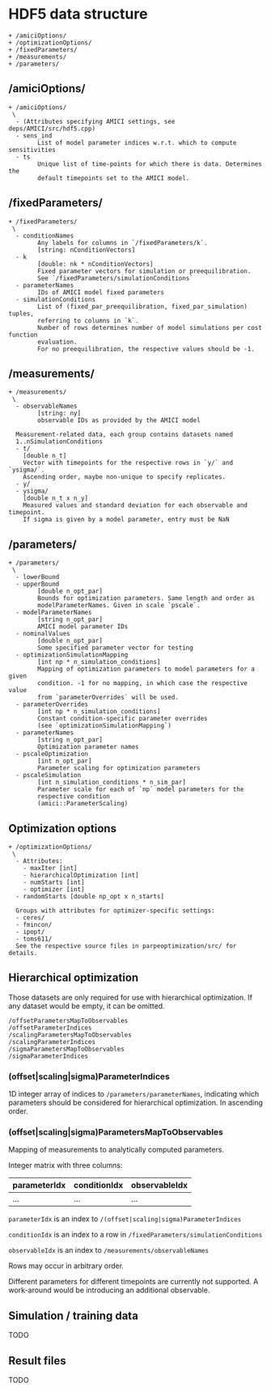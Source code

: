 # HDF5 data structure

```
+ /amiciOptions/
+ /optimizationOptions/
+ /fixedParameters/
+ /measurements/
+ /parameters/
```

## /amiciOptions/

```
+ /amiciOptions/
 \
  - (Attributes specifying AMICI settings, see deps/AMICI/src/hdf5.cpp)
  - sens_ind
        List of model parameter indices w.r.t. which to compute sensitivities
  - ts
        Unique list of time-points for which there is data. Determines the 
        default timepoints set to the AMICI model. 
```

## /fixedParameters/

```
+ /fixedParameters/
 \
  - conditionNames
        Any labels for columns in `/fixedParameters/k`.
        [string: nConditionVectors]
  - k
        [double: nk * nConditionVectors]
        Fixed parameter vectors for simulation or preequilibration. 
        See `/fixedParameters/simulationConditions`
  - parameterNames
        IDs of AMICI model fixed parameters
  - simulationConditions
        List of (fixed_par_preequilibration, fixed_par_simulation) tuples,
        referring to columns in `k`.
        Number of rows determines number of model simulations per cost function
        evaluation. 
        For no preequilibration, the respective values should be -1.
```

## /measurements/

```
+ /measurements/
 \
  - observableNames
        [string: ny]
        observable IDs as provided by the AMICI model
  
  Measurement-related data, each group contains datasets named 
  1..nSimulationConditions
  - t/
    [double n_t]
    Vector with timepoints for the respective rows in `y/` and `ysigma/`.
    Ascending order, maybe non-unique to specify replicates.
  - y/
  - ysigma/
    [double n_t x n_y]
    Measured values and standard deviation for each observable and timepoint.
    If sigma is given by a model parameter, entry must be NaN
```

## /parameters/

```
+ /parameters/
 \
  - lowerBound
  - upperBound
        [double n_opt_par]
        Bounds for optimization parameters. Same length and order as 
        modelParameterNames. Given in scale `pscale`. 
  - modelParameterNames
        [string n_opt_par]
        AMICI model parameter IDs
  - nominalValues
        [double n_opt_par]
        Some specified parameter vector for testing
  - optimizationSimulationMapping
        [int np * n_simulation_conditions]
        Mapping of optimization parameters to model parameters for a given 
        condition. -1 for no mapping, in which case the respective value 
        from `parameterOverrides` will be used.
  - parameterOverrides
        [int np * n_simulation_conditions]
        Constant condition-specific parameter overrides 
        (see `optimizationSimulationMapping`)
  - parameterNames
        [string n_opt_par]
        Optimization parameter names
  - pscaleOptimization
        [int n_opt_par]
        Parameter scaling for optimization parameters
  - pscaleSimulation
        [int n_simulation_conditions * n_sim_par]
        Parameter scale for each of `np` model parameters for the 
        respective condition
        (amici::ParameterScaling)

```

## Optimization options

```
+ /optimizationOptions/
 \
  - Attributes:
    - maxIter [int]
    - hierarchicalOptimization [int]
    - numStarts [int]
    - optimizer [int]
  - randomStarts [double np_opt x n_starts]

  Groups with attributes for optimizer-specific settings:
  - ceres/
  - fmincon/
  - ipopt/
  - toms611/
  See the respective source files in parpeoptimization/src/ for details.
```

## Hierarchical optimization

Those datasets are only required for use with hierarchical optimization.
If any dataset would be empty, it can be omitted.

```
/offsetParametersMapToObservables
/offsetParameterIndices
/scalingParametersMapToObservables
/scalingParameterIndices
/sigmaParametersMapToObservables
/sigmaParameterIndices
```

### (offset|scaling|sigma)ParameterIndices

1D integer array of indices to `/parameters/parameterNames`, indicating which
parameters should be considered for hierarchical optimization.
In ascending order.

### (offset|scaling|sigma)ParametersMapToObservables

Mapping of measurements to analytically computed parameters.

Integer matrix with three columns:

| parameterIdx | conditionIdx | observableIdx | 
|---|------|---|
|...|...|...|

`parameterIdx` is an index to `/(offset|scaling|sigma)ParameterIndices`

`conditionIdx` is an index to a row in `/fixedParameters/simulationConditions`

`observableIdx` is an index to `/measurements/observableNames`

Rows may occur in arbitrary order.

Different parameters for different timepoints are currently not supported.
A work-around would be introducing an additional observable.

## Simulation / training data

TODO

## Result files

TODO
